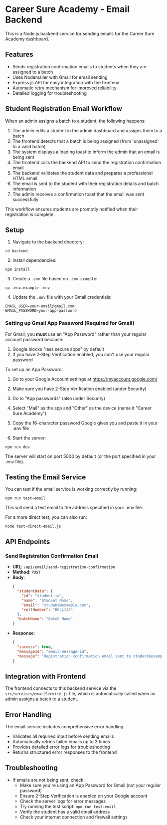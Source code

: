 # Career Sure Academy - Email Backend

This is a Node.js backend service for sending emails for the Career Sure Academy dashboard.

## Features

- Sends registration confirmation emails to students when they are assigned to a batch
- Uses Nodemailer with Gmail for email sending
- Express.js API for easy integration with the frontend
- Automatic retry mechanism for improved reliability
- Detailed logging for troubleshooting

## Student Registration Email Workflow

When an admin assigns a batch to a student, the following happens:

1. The admin edits a student in the admin dashboard and assigns them to a batch
2. The frontend detects that a batch is being assigned (from 'unassigned' to a valid batch)
3. The system displays a loading toast to inform the admin that an email is being sent
4. The frontend calls the backend API to send the registration confirmation email
5. The backend validates the student data and prepares a professional HTML email
6. The email is sent to the student with their registration details and batch information
7. The admin receives a confirmation toast that the email was sent successfully

This workflow ensures students are promptly notified when their registration is complete.

## Setup

1. Navigate to the backend directory:
```
cd backend
```

2. Install dependencies:
```
npm install
```

3. Create a `.env` file based on `.env.example`:
```
cp .env.example .env
```

4. Update the `.env` file with your Gmail credentials:
```
EMAIL_USER=your-email@gmail.com
EMAIL_PASSWORD=your-app-password
```

### Setting up Gmail App Password (Required for Gmail)

For Gmail, you **must** use an "App Password" rather than your regular account password because:
1. Google blocks "less secure apps" by default
2. If you have 2-Step Verification enabled, you can't use your regular password

To set up an App Password:

1. Go to your Google Account settings at https://myaccount.google.com/
2. Make sure you have 2-Step Verification enabled (under Security)
3. Go to "App passwords" (also under Security)
4. Select "Mail" as the app and "Other" as the device (name it "Career Sure Academy")
5. Copy the 16-character password Google gives you and paste it in your .env file

5. Start the server:
```
npm run dev
```

The server will start on port 5000 by default (or the port specified in your .env file).

## Testing the Email Service

You can test if the email service is working correctly by running:
```
npm run test-email
```

This will send a test email to the address specified in your .env file.

For a more direct test, you can also run:
```
node test-direct-email.js
```

## API Endpoints

### Send Registration Confirmation Email

- **URL**: `/api/email/send-registration-confirmation`
- **Method**: `POST`
- **Body**:
  ```json
  {
    "studentData": {
      "id": "student-id",
      "name": "Student Name",
      "email": "student@example.com",
      "rollNumber": "ROLL123"
    },
    "batchName": "Batch Name"
  }
  ```
- **Response**:
  ```json
  {
    "success": true,
    "messageId": "email-message-id",
    "message": "Registration confirmation email sent to student@example.com"
  }
  ```

## Integration with Frontend

The frontend connects to this backend service via the `src/services/emailService.js` file, which is automatically called when an admin assigns a batch to a student.

## Error Handling

The email service includes comprehensive error handling:

- Validates all required input before sending emails
- Automatically retries failed emails up to 3 times
- Provides detailed error logs for troubleshooting
- Returns structured error responses to the frontend

## Troubleshooting

- If emails are not being sent, check:
  - Make sure you're using an App Password for Gmail (not your regular password)
  - Ensure 2-Step Verification is enabled on your Google account
  - Check the server logs for error messages
  - Try running the test script: `npm run test-email`
  - Verify the student has a valid email address
  - Check your internet connection and firewall settings 